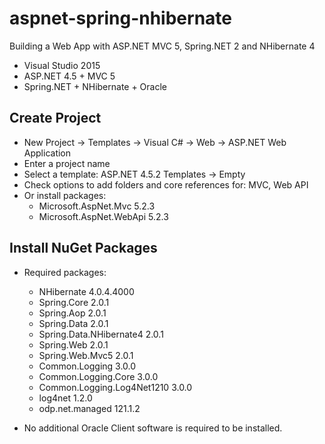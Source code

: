 # aspnet-spring-nhibernate
Building a Web App with ASP.NET MVC 5, Spring.NET 2 and NHibernate 4

* Visual Studio 2015
* ASP.NET 4.5 + MVC 5
* Spring.NET + NHibernate + Oracle

Create Project
--------------

* New Project -> Templates -> Visual C# -> Web -> ASP.NET Web Application
* Enter a project name
* Select a template: ASP.NET 4.5.2 Templates -> Empty
* Check options to add folders and core references for: MVC, Web API
* Or install packages:
    * Microsoft.AspNet.Mvc 5.2.3
    * Microsoft.AspNet.WebApi 5.2.3

Install NuGet Packages
----------------------

* Required packages:
    * NHibernate 4.0.4.4000
    * Spring.Core 2.0.1
    * Spring.Aop 2.0.1
    * Spring.Data 2.0.1
    * Spring.Data.NHibernate4 2.0.1
    * Spring.Web 2.0.1
    * Spring.Web.Mvc5 2.0.1
    * Common.Logging 3.0.0
    * Common.Logging.Core 3.0.0
    * Common.Logging.Log4Net1210 3.0.0
    * log4net 1.2.0
    * odp.net.managed 121.1.2

* No additional Oracle Client software is required to be installed.
